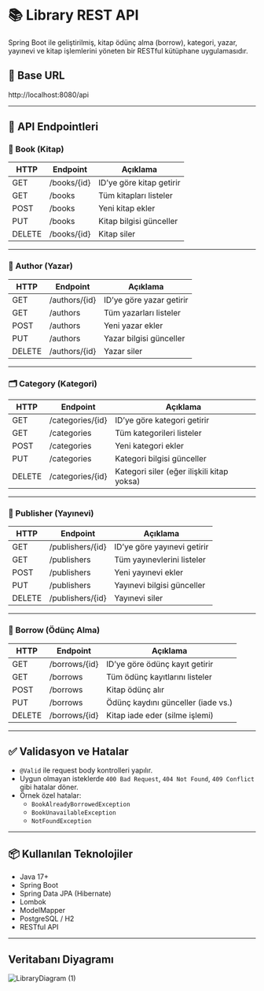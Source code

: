 # 📚 Library REST API

Spring Boot ile geliştirilmiş, kitap ödünç alma (borrow), kategori, yazar, yayınevi ve kitap işlemlerini yöneten bir RESTful kütüphane uygulamasıdır.

## 📌 Base URL

http://localhost:8080/api


---

## 🔗 API Endpointleri

### 📘 Book (Kitap)

| HTTP  | Endpoint         | Açıklama                    |
|--------|------------------|-----------------------------|
| GET    | /books/{id}      | ID’ye göre kitap getirir    |
| GET    | /books           | Tüm kitapları listeler      |
| POST   | /books           | Yeni kitap ekler            |
| PUT    | /books           | Kitap bilgisi günceller     |
| DELETE | /books/{id}      | Kitap siler                 |

---

### 👤 Author (Yazar)

| HTTP  | Endpoint          | Açıklama                     |
|--------|-------------------|------------------------------|
| GET    | /authors/{id}     | ID’ye göre yazar getirir     |
| GET    | /authors          | Tüm yazarları listeler       |
| POST   | /authors          | Yeni yazar ekler             |
| PUT    | /authors          | Yazar bilgisi günceller      |
| DELETE | /authors/{id}     | Yazar siler                  |

---

### 🗂️ Category (Kategori)

| HTTP  | Endpoint             | Açıklama                         |
|--------|----------------------|----------------------------------|
| GET    | /categories/{id}     | ID’ye göre kategori getirir      |
| GET    | /categories          | Tüm kategorileri listeler        |
| POST   | /categories          | Yeni kategori ekler              |
| PUT    | /categories          | Kategori bilgisi günceller       |
| DELETE | /categories/{id}     | Kategori siler (eğer ilişkili kitap yoksa) |

---

### 🏢 Publisher (Yayınevi)

| HTTP  | Endpoint               | Açıklama                       |
|--------|------------------------|--------------------------------|
| GET    | /publishers/{id}       | ID’ye göre yayınevi getirir    |
| GET    | /publishers            | Tüm yayınevlerini listeler     |
| POST   | /publishers            | Yeni yayınevi ekler            |
| PUT    | /publishers            | Yayınevi bilgisi günceller     |
| DELETE | /publishers/{id}       | Yayınevi siler                 |

---

### 🔄 Borrow (Ödünç Alma)

| HTTP  | Endpoint          | Açıklama                              |
|--------|-------------------|---------------------------------------|
| GET    | /borrows/{id}     | ID’ye göre ödünç kayıt getirir        |
| GET    | /borrows          | Tüm ödünç kayıtlarını listeler        |
| POST   | /borrows          | Kitap ödünç alır                      |
| PUT    | /borrows          | Ödünç kaydını günceller (iade vs.)    |
| DELETE | /borrows/{id}     | Kitap iade eder (silme işlemi)        |

---

## ✅ Validasyon ve Hatalar

- `@Valid` ile request body kontrolleri yapılır.
- Uygun olmayan isteklerde `400 Bad Request`, `404 Not Found`, `409 Conflict` gibi hatalar döner.
- Örnek özel hatalar:
  - `BookAlreadyBorrowedException`
  - `BookUnavailableException`
  - `NotFoundException`

---

## 📦 Kullanılan Teknolojiler

- Java 17+
- Spring Boot
- Spring Data JPA (Hibernate)
- Lombok
- ModelMapper
- PostgreSQL / H2
- RESTful API

---

## Veritabanı Diyagramı
![LibraryDiagram (1)](https://github.com/user-attachments/assets/bf16c379-da72-4edb-9b2f-bfffae378a60)


